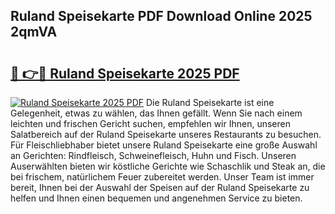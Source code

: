 ## Ruland Speisekarte PDF Download Online 2025 2qmVA

# <h2><a href="http://gc76bm.nevu.top/?p=Ruland+Speisekarte">🔗 👉🔴 Ruland Speisekarte 2025 PDF</a></h2>

[![Ruland Speisekarte 2025 PDF](https://i.imgur.com/dBaPXMq.png)](http://gc76bm.nevu.top/?p=Ruland+Speisekarte)
Die Ruland Speisekarte ist eine Gelegenheit, etwas zu wählen, das Ihnen gefällt. Wenn Sie nach einem leichten und frischen Gericht suchen, empfehlen wir Ihnen, unseren Salatbereich auf der Ruland Speisekarte unseres Restaurants zu besuchen. Für Fleischliebhaber bietet unsere Ruland Speisekarte eine große Auswahl an Gerichten: Rindfleisch, Schweinefleisch, Huhn und Fisch. Unseren Auserwählten bieten wir köstliche Gerichte wie Schaschlik und Steak an, die bei frischem, natürlichem Feuer zubereitet werden. Unser Team ist immer bereit, Ihnen bei der Auswahl der Speisen auf der Ruland Speisekarte zu helfen und Ihnen einen bequemen und angenehmen Service zu bieten.
